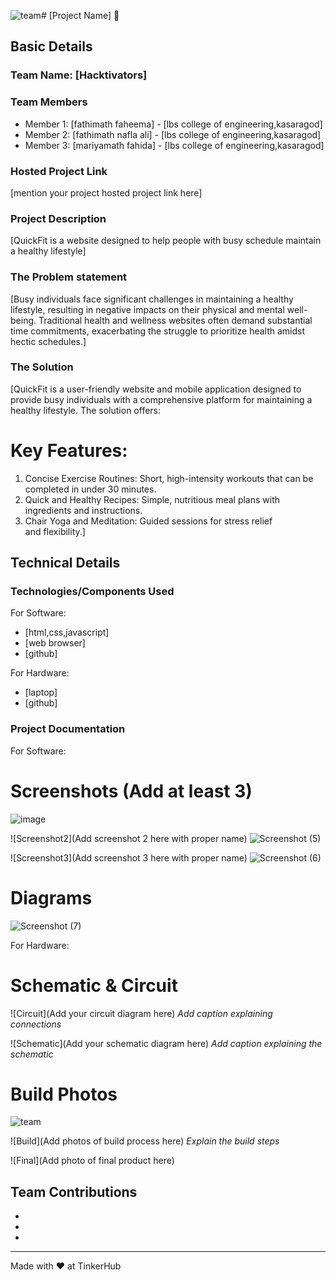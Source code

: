 ![team](https://github.com/user-attachments/assets/c41519db-7a46-44f2-9733-2c6d32dbc3b7)# [Project Name] 🎯


## Basic Details
### Team Name: [Hacktivators]


### Team Members
- Member 1: [fathimath faheema] - [lbs college of engineering,kasaragod]
- Member 2: [fathimath nafla ali] - [lbs college of engineering,kasaragod]
- Member 3: [mariyamath fahida] - [lbs college of engineering,kasaragod]

### Hosted Project Link
[mention your project hosted project link here]

### Project Description
[QuickFit is a website designed to help people with busy schedule maintain a healthy lifestyle]

### The Problem statement
[Busy individuals face significant challenges in maintaining a healthy lifestyle, resulting in negative impacts on their physical and mental well-being. Traditional health and wellness websites often demand substantial time commitments, exacerbating the struggle to prioritize health amidst hectic schedules.]

### The Solution
[QuickFit is a user-friendly website and mobile application designed to provide busy individuals with a comprehensive platform for maintaining a healthy lifestyle. The solution offers:

# Key Features:
1. Concise Exercise Routines: Short, high-intensity workouts that can be completed in under 30 minutes.
2. Quick and Healthy Recipes: Simple, nutritious meal plans with ingredients and instructions.
3. Chair Yoga and Meditation: Guided sessions for stress relief and flexibility.]

## Technical Details
### Technologies/Components Used
For Software:
- [html,css,javascript]
- [web browser]
- [github]

For Hardware:
- [laptop]
- [github]



### Project Documentation
For Software:

# Screenshots (Add at least 3)
![image](https://github.com/user-attachments/assets/85f6c96a-8744-4bc8-afdb-94833c9cf927)


![Screenshot2](Add screenshot 2 here with proper name)
![Screenshot (5)](https://github.com/user-attachments/assets/301fd9b1-335c-4ea8-bf82-4d6482110ab1)


![Screenshot3](Add screenshot 3 here with proper name)
![Screenshot (6)](https://github.com/user-attachments/assets/a8f5b2c6-711d-413f-b0bb-bf8910d5b16c)


# Diagrams
![Screenshot (7)](https://github.com/user-attachments/assets/8e57f6e3-0ddd-4347-9cfc-e06dbb517709)


For Hardware:

# Schematic & Circuit
![Circuit](Add your circuit diagram here)
*Add caption explaining connections*

![Schematic](Add your schematic diagram here)
*Add caption explaining the schematic*

# Build Photos
![team](https://github.com/user-attachments/assets/942c269e-4bfb-46e7-b6fc-f28db8db102c)


![Build](Add photos of build process here)
*Explain the build steps*

![Final](Add photo of final product here)


## Team Contributions
- [faheema]: [coding]
- [fahida]: [debug]
- [nafla]: [design]

---
Made with ❤️ at TinkerHub
